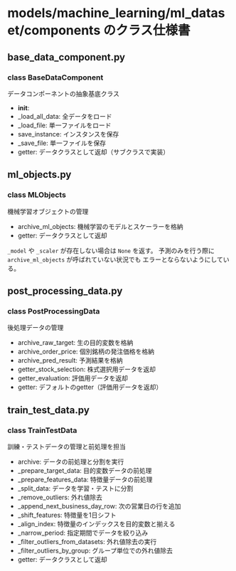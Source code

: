 # models/machine_learning/ml_dataset/components のクラス仕様書

## base_data_component.py

### class BaseDataComponent
データコンポーネントの抽象基底クラス
- __init__: 
- _load_all_data: 全データをロード
- _load_file: 単一ファイルをロード
- save_instance: インスタンスを保存
- _save_file: 単一ファイルを保存
- getter: データクラスとして返却（サブクラスで実装）

## ml_objects.py

### class MLObjects
機械学習オブジェクトの管理
- archive_ml_objects: 機械学習のモデルとスケーラーを格納
- getter: データクラスとして返却

``_model`` や ``_scaler`` が存在しない場合は ``None`` を返す。
予測のみを行う際に ``archive_ml_objects`` が呼ばれていない状況でも
エラーとならないようにしている。

## post_processing_data.py

### class PostProcessingData
後処理データの管理
- archive_raw_target: 生の目的変数を格納
- archive_order_price: 個別銘柄の発注価格を格納
- archive_pred_result: 予測結果を格納
- getter_stock_selection: 株式選択用データを返却
- getter_evaluation: 評価用データを返却
- getter: デフォルトのgetter（評価用データを返却）

## train_test_data.py

### class TrainTestData
訓練・テストデータの管理と前処理を担当
- archive: データの前処理と分割を実行
- _prepare_target_data: 目的変数データの前処理
- _prepare_features_data: 特徴量データの前処理
- _split_data: データを学習・テストに分割
- _remove_outliers: 外れ値除去
- _append_next_business_day_row: 次の営業日の行を追加
- _shift_features: 特徴量を1日シフト
- _align_index: 特徴量のインデックスを目的変数と揃える
- _narrow_period: 指定期間でデータを絞り込み
- _filter_outliers_from_datasets: 外れ値除去の実行
- _filter_outliers_by_group: グループ単位での外れ値除去
- getter: データクラスとして返却

